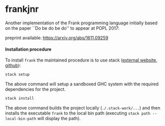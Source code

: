 # frankjnr

Another implementation of the Frank programming language initially based on
the paper ``Do be do be do'' to appear at POPL 2017:

preprint available: https://arxiv.org/abs/1611.09259

#### Installation procedure

To install `frank` the maintained procedure is to use stack ([external
website](https://www.haskellstack.org),
[github](https://github.com/commercialhaskell/stack)):

```bash
stack setup
```

The above command will setup a sandboxed GHC system with the required
dependencies for the project.

```bash
stack install
```

The above command builds the project locally (`./.stack-work/...`) and then
installs the executable `frank` to the local bin path (executing `stack path
--local-bin-path` will display the path).
